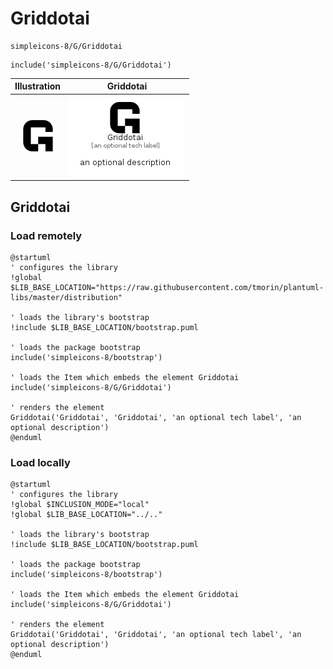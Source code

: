 # Griddotai


```text
simpleicons-8/G/Griddotai
```

```text
include('simpleicons-8/G/Griddotai')
```



| Illustration | Griddotai |
| :---: | :---: |
| ![illustration for Illustration](../../simpleicons-8/G/Griddotai.png) | ![illustration for Griddotai](../../simpleicons-8/G/Griddotai.Local.png) |




## Griddotai

### Load remotely
```plantuml
@startuml
' configures the library
!global $LIB_BASE_LOCATION="https://raw.githubusercontent.com/tmorin/plantuml-libs/master/distribution"

' loads the library's bootstrap
!include $LIB_BASE_LOCATION/bootstrap.puml

' loads the package bootstrap
include('simpleicons-8/bootstrap')

' loads the Item which embeds the element Griddotai
include('simpleicons-8/G/Griddotai')

' renders the element
Griddotai('Griddotai', 'Griddotai', 'an optional tech label', 'an optional description')
@enduml
```

### Load locally
```plantuml
@startuml
' configures the library
!global $INCLUSION_MODE="local"
!global $LIB_BASE_LOCATION="../.."

' loads the library's bootstrap
!include $LIB_BASE_LOCATION/bootstrap.puml

' loads the package bootstrap
include('simpleicons-8/bootstrap')

' loads the Item which embeds the element Griddotai
include('simpleicons-8/G/Griddotai')

' renders the element
Griddotai('Griddotai', 'Griddotai', 'an optional tech label', 'an optional description')
@enduml
```

